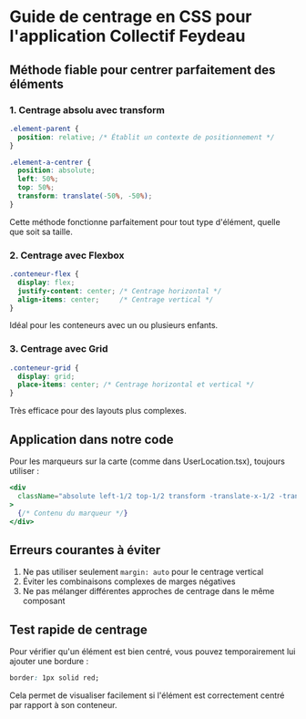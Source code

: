 # Guide de centrage en CSS pour l'application Collectif Feydeau

## Méthode fiable pour centrer parfaitement des éléments

### 1. Centrage absolu avec transform

```css
.element-parent {
  position: relative; /* Établit un contexte de positionnement */
}

.element-a-centrer {
  position: absolute;
  left: 50%;
  top: 50%;
  transform: translate(-50%, -50%);
}
```

Cette méthode fonctionne parfaitement pour tout type d'élément, quelle que soit sa taille.

### 2. Centrage avec Flexbox

```css
.conteneur-flex {
  display: flex;
  justify-content: center; /* Centrage horizontal */
  align-items: center;     /* Centrage vertical */
}
```

Idéal pour les conteneurs avec un ou plusieurs enfants.

### 3. Centrage avec Grid

```css
.conteneur-grid {
  display: grid;
  place-items: center; /* Centrage horizontal et vertical */
}
```

Très efficace pour des layouts plus complexes.

## Application dans notre code

Pour les marqueurs sur la carte (comme dans UserLocation.tsx), toujours utiliser :

```jsx
<div 
  className="absolute left-1/2 top-1/2 transform -translate-x-1/2 -translate-y-1/2"
>
  {/* Contenu du marqueur */}
</div>
```

## Erreurs courantes à éviter

1. Ne pas utiliser seulement `margin: auto` pour le centrage vertical
2. Éviter les combinaisons complexes de marges négatives
3. Ne pas mélanger différentes approches de centrage dans le même composant

## Test rapide de centrage

Pour vérifier qu'un élément est bien centré, vous pouvez temporairement lui ajouter une bordure :

```css
border: 1px solid red;
```

Cela permet de visualiser facilement si l'élément est correctement centré par rapport à son conteneur.

